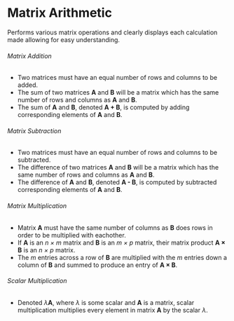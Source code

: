 # Matrix Arithmetic
Performs various matrix operations and clearly displays each calculation made allowing for easy understanding.

###### Matrix Addition
- Two matrices must have an equal number of rows and columns to be added.
- The sum of two matrices **A** and **B** will be a matrix which has the same number of rows and columns as **A** and **B**.
- The sum of **A** and **B**, denoted **A + B**, is computed by adding corresponding elements of **A** and **B**.

###### Matrix Subtraction
- Two matrices must have an equal number of rows and columns to be subtracted.
- The difference of two matrices **A** and **B** will be a matrix which has the same number of rows and columns as **A** and **B**.
- The difference of **A** and **B**, denoted **A - B**, is computed by subtracted corresponding elements of **A** and **B**.

###### Matrix Multiplication
- Matrix **A** must have the same number of columns as **B** does rows in order to be multiplied with eachother.
- If **A** is an *n × m* matrix and **B** is an *m × p* matrix, their matrix product **A × B** is an *n × p* matrix.
- The *m* entries across a row of **B** are multiplied with the *m* entries down a column of **B** and summed to produce an entry of **A × B**.

###### Scalar Multiplication
 - Denoted *λ***A**, where *λ* is some scalar and **A** is a matrix, scalar multiplication multiplies every element in matrix **A** by the scalar *λ*.

